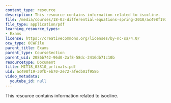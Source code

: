 ```yaml
---
content_type: resource
description: This resource contains information related to isocline.
file: /media/courses/18-03-differential-equations-spring-2010/ac498f1930fbeb702e72afecb01f9586_MIT18_03S10_prfinals.pdf
file_type: application/pdf
learning_resource_types:
- Exams
license: https://creativecommons.org/licenses/by-nc-sa/4.0/
ocw_type: OCWFile
parent_title: Exams
parent_type: CourseSection
parent_uid: 2086b742-96d0-2af8-58dc-2416db71c10b
resourcetype: Document
title: MIT18_03S10_prfinals.pdf
uid: ac498f19-30fb-eb70-2e72-afecb01f9586
video_metadata:
  youtube_id: null
---
```

This resource contains information related to isocline.